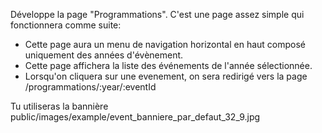 Développe la page "Programmations". C'est une page assez simple qui fonctionnera comme suite:
- Cette page aura un menu de navigation horizontal en haut composé uniquement des années d'évènement.
- Cette page affichera la liste des événements de l'année sélectionnée.
- Lorsqu'on cliquera sur une evenement, on sera redirigé vers la page /programmations/:year/:eventId

Tu utiliseras la bannière public/images/example/event_banniere_par_defaut_32_9.jpg
